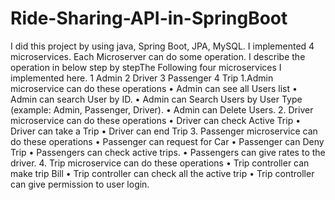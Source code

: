 # Ride-Sharing-API-in-SpringBoot
I did this project by using java, Spring Boot, JPA, MySQL. I implemented 4 microservices. Each Microserver can do some operation. I describe the operation in below step by stepThe
Following four microservices I implemented here.
1 Admin
2 Driver
3 Passenger
4 Trip
1.Admin microservice can do these operations
• Admin can see all Users list
• Admin can search User by ID.
• Admin can Search Users by User Type (example: Admin, Passenger, Driver).
• Admin can Delete Users.
2. Driver microservice can do these operations
• Driver can check Active Trip
• Driver can take a Trip
• Driver can end Trip
3. Passenger microservice can do these operations
• Passenger can request for Car
• Passenger can Deny Trip
• Passengers can check active trips.
• Passengers can give rates to the driver.
4. Trip microservice can do these operations
• Trip controller can make trip Bill
• Trip controller can check all the active trip
• Trip controller can give permission to user login.
